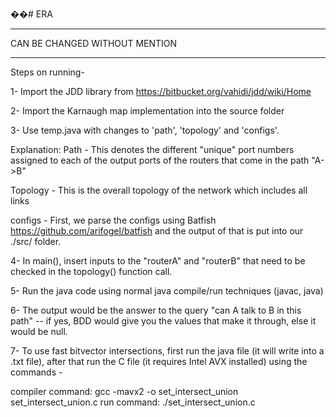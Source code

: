 ��# ERA

*****************************************************************************************************************************
CAN BE CHANGED WITHOUT MENTION
*****************************************************************************************************************************
Steps on running-

1- Import the JDD library from https://bitbucket.org/vahidi/jdd/wiki/Home 

2- Import the Karnaugh map implementation into the source folder

3- Use temp.java with changes to 'path', 'topology' and 'configs'.

Explanation: Path - This denotes the different "unique" port numbers assigned to each of the output ports of the routers that come in the path "A->B"

Topology - This is the overall topology of the network which includes all links

configs - First, we parse the configs using Batfish https://github.com/arifogel/batfish
and the output of that is put into our ./src/ folder.

 4- In main(), insert inputs to the "routerA" and "routerB" that need to be checked in the topology() function call.

 5- Run the java code using normal java compile/run techniques (javac, java) 

 6- The output would be the answer to the query "can A talk to B in this path" -- if yes, BDD would give you the values that make it through, else it would be null.
 
 7- To use fast bitvector intersections, first run the java file (it will write into a .txt file), after that run the C file (it requires Intel AVX installed)  using the commands -
 
 compiler command: gcc -mavx2 -o set_intersect_union set_intersect_union.c
 run command: ./set_intersect_union.c


